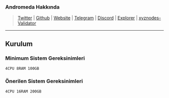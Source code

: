 ### Andromeda Hakkında

>[Twitter](https://twitter.com/AndromedaProt) | [Github](https://github.com/andromedaprotocol) | [Website](https://www.andromedaprotocol.io/) | [Telegram](https://t.me/andromedaprotocol) |  [Discord](https://discord.gg/9V2htcxKgS) |  [Explorer](https://andromeda.explorers.guru/) | [xyznodes-Validator](https://andromeda.explorers.guru/validator/andrvaloper1h9x8jjn5z9sv2cup9u23efqava2q6vmp96hlw9)
***
## Kurulum
### Minimum Sistem Gereksinimleri

```
4CPU 8RAM 100GB
```

### Önerilen Sistem Gereksinimleri

```
4CPU 16RAM 200GB
```

